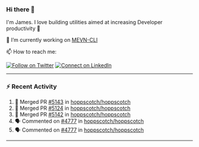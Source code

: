 ### Hi there 👋

I'm James. I love building utilities aimed at increasing Developer productivity :raised_hands: 

🔭 I’m currently working on [MEVN-CLI](https://github.com/madlabsinc/mevn-cli)

📫 How to reach me:

[![Follow on Twitter](https://img.shields.io/badge/--twitter?label=Twitter&logo=Twitter&style=social)](https://twitter.com/james_madhacks) [![Connect on LinkedIn](https://img.shields.io/badge/--linkedin?label=LinkedIn&logo=LinkedIn&style=social)](https://www.linkedin.com/in/jamesgeorge007)

---

### :zap: Recent Activity

<!--START_SECTION:activity-->
1. 🎉 Merged PR [#5143](https://github.com/hoppscotch/hoppscotch/pull/5143) in [hoppscotch/hoppscotch](https://github.com/hoppscotch/hoppscotch)
2. 🎉 Merged PR [#5124](https://github.com/hoppscotch/hoppscotch/pull/5124) in [hoppscotch/hoppscotch](https://github.com/hoppscotch/hoppscotch)
3. 🎉 Merged PR [#5142](https://github.com/hoppscotch/hoppscotch/pull/5142) in [hoppscotch/hoppscotch](https://github.com/hoppscotch/hoppscotch)
4. 🗣 Commented on [#4777](https://github.com/hoppscotch/hoppscotch/issues/4777#issuecomment-2958169397) in [hoppscotch/hoppscotch](https://github.com/hoppscotch/hoppscotch)
5. 🗣 Commented on [#4777](https://github.com/hoppscotch/hoppscotch/issues/4777#issuecomment-2958158679) in [hoppscotch/hoppscotch](https://github.com/hoppscotch/hoppscotch)
<!--END_SECTION:activity-->

---

<!--
**jamesgeorge007/jamesgeorge007** is a ✨ _special_ ✨ repository because its `README.md` (this file) appears on your GitHub profile.

Here are some ideas to get you started:

- 🌱 I’m currently learning ...
- 👯 I’m looking to collaborate on ...
- 🤔 I’m looking for help with ...
- 💬 Ask me about ...
- 😄 Pronouns: ...
- ⚡ Fun fact: ...
-->
